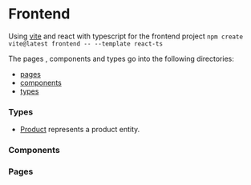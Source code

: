 # Frontend
Using [vite](https://vitejs.dev/guide/) and react with typescript  for the frontend project
`npm create vite@latest frontend -- --template react-ts`

The pages , components and types go into the following directories:
- [pages](frontend\src\pages)
- [components](frontend/src/components)
- [types](frontend/src/types)

### Types
- [Product](frontend/src/types/Product.ts) represents a product entity.

### Components

### Pages